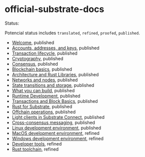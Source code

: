 # official-substrate-docs

Status:

Potencial status includes `translated`, `refined`, `proofed`, `published`.

- [Welcome](https://docs.substrate.io/learn/welcome-to-substrate/), published
- [Accounts, addresses, and keys](https://docs.substrate.io/learn/accounts-addresses-keys/), published
- [Transaction lifecycle](https://docs.substrate.io/learn/transaction-lifecycle/), published
- [Cryptography](https://docs.substrate.io/learn/cryptography/), published
- [Consensus](https://docs.substrate.io/learn/consensus/), published
- [Blockchain basics](https://docs.substrate.io/learn/blockchain-basics/), published
- [Architecture and Rust Libraries](https://docs.substrate.io/learn/architecture/), published
- [Networks and nodes](https://docs.substrate.io/learn/networks-and-nodes/), published
- [State transitions and storage](https://docs.substrate.io/learn/state-transitions-and-storage/), published
- [What you can build](https://docs.substrate.io/learn/what-can-you-build/), published
- [Runtime Development](https://docs.substrate.io/learn/runtime-development/), published
- [Transactions and Block Basics](https://docs.substrate.io/learn/transaction-types/), published
- [Rust for Substrate](https://docs.substrate.io/learn/rust-basics/), published
- [Offchain operations](https://docs.substrate.io/learn/offchain-operations/), published
- [Light clients in Substrate Connect](https://docs.substrate.io/learn/light-clients-in-substrate-connect/), published
- [Cross-consensus messaging](https://docs.substrate.io/learn/xcm-communication/), published
- [Linux development environment](https://docs.substrate.io/install/linux/), published
- [MacOS development environment](https://docs.substrate.io/install/macos/), refined
- [Windows development environment](https://docs.substrate.io/install/windows/), refined
- [Developer tools](https://docs.substrate.io/install/developer-tools/), refined
- [Rust toolchain](https://docs.substrate.io/install/rust-toolchain/), refined
